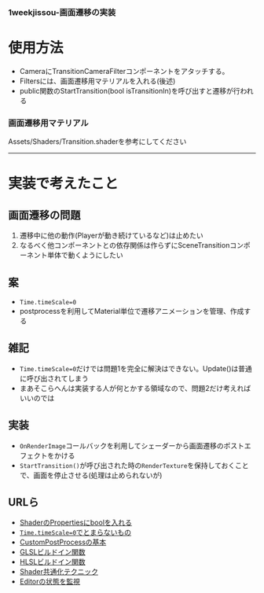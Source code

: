 ### 1weekjissou-画面遷移の実装
 
# 使用方法
- CameraにTransitionCameraFilterコンポーネントをアタッチする。
- Filtersには、画面遷移用マテリアルを入れる(後述)
- public関数のStartTransition(bool isTransitionIn)を呼び出すと遷移が行われる

### 画面遷移用マテリアル
Assets/Shaders/Transition.shaderを参考にしてください

---
# 実装で考えたこと

## 画面遷移の問題
1. 遷移中に他の動作(Playerが動き続けているなど)は止めたい
2. なるべく他コンポーネントとの依存関係は作らずにSceneTransitionコンポーネント単体で動くようにしたい

## 案
- `Time.timeScale=0`
- postprocessを利用してMaterial単位で遷移アニメーションを管理、作成する

## 雑記

- `Time.timeScale=0`だけでは問題1を完全に解決はできない。Update()は普通に呼び出されてしまう
- まあそこらへんは実装する人が何とかする領域なので、問題2だけ考えればいいのでは

## 実装
- `OnRenderImage`コールバックを利用してシェーダーから画面遷移のポストエフェクトをかける
- `StartTransition()`が呼び出された時の`RenderTexture`を保持しておくことで、画面を停止させる(処理は止められないが)

## URLら

- [ShaderのPropertiesにboolを入れる](https://docs.unity3d.com/Manual/SL-Properties.html)
- [`Time.timeScale=0`でとまらないもの](https://tech.pjin.jp/blog/2016/12/20/unity_skill_7/)
- [CustomPostProcessの基本](https://qiita.com/Hirai0827/items/4946ee4b8b52d6f1da27)
- [GLSLビルドイン関数](https://qiita.com/edo_m18/items/71f6064f3355be7e4f45)
- [HLSLビルドイン関数](https://docs.microsoft.com/ja-jp/previous-versions/direct-x/bb509611(v=vs.85)?redirectedfrom=MSDN)
- [Shader共通化テクニック](https://light11.hatenadiary.com/entry/2019/01/20/013748)
- [Editorの状態を監視](https://kan-kikuchi.hatenablog.com/entry/playModeStateChanged)



